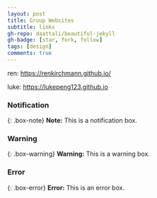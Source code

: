 ```yaml
---
layout: post
title: Group Websites
subtitle: links
gh-repo: daattali/beautiful-jekyll
gh-badge: [star, fork, follow]
tags: [design]
comments: true
---
```



ren: https://renkirchmann.github.io/

luke: https://lukepeng123.github.io



### Notification

{: .box-note}
**Note:** This is a notification box.

### Warning

{: .box-warning}
**Warning:** This is a warning box.

### Error

{: .box-error}
**Error:** This is an error box.
